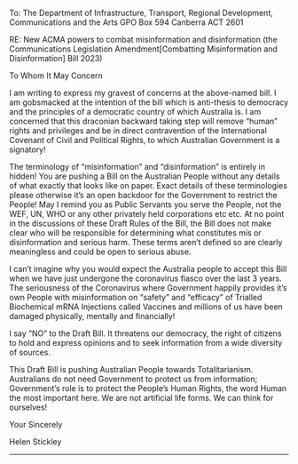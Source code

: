 To: The Department of Infrastructure, Transport, Regional Development,
Communications and the Arts
GPO Box 594
Canberra ACT 2601

RE: New ACMA powers to combat misinformation and disinformation (the Communications
Legislation Amendment[Combatting Misinformation and Disinformation] Bill 2023)

To Whom It May Concern

I am writing to express my gravest of concerns at the above-named bill.
I am gobsmacked at the intention of the bill which is anti-thesis to democracy and the
principles of a democratic country of which Australia is.
I am concerned that this draconian backward taking step will remove “human” rights and
privileges and be in direct contravention of the International Covenant of Civil and Political
Rights, to which Australian Government is a signatory!

The terminology of “misinformation” and “disinformation” is entirely in hidden! You are
pushing a Bill on the Australian People without any details of what exactly that looks like on
paper. Exact details of these terminologies please otherwise it’s an open backdoor for the
Government to restrict the People!  May I remind you as Public Servants you serve the
People, not the WEF, UN, WHO or any other privately held corporations etc etc.
At no point in the discussions of these Draft Rules of the Bill, the Bill does not make clear
who will be responsible for determining what constitutes mis or disinformation and serious
harm. These terms aren’t defined so are clearly meaningless and could be open to serious
abuse.

I can’t imagine why you would expect the Australia people to accept this Bill when we have
just undergone the coronavirus fiasco over the last 3 years. The seriousness of the
Coronavirus where Government happily provides it’s own People with misinformation on
“safety” and “efficacy” of Trialled Biochemical mRNA Injections called Vaccines and millions
of us have been damaged physically, mentally and financially!

I say “NO” to the Draft Bill. It threatens our democracy, the right of citizens to hold and
express opinions and to seek information from a wide diversity of sources.

This Draft Bill is pushing Australian People towards Totalitarianism.
Australians do not need Government to protect us from information; Government’s role is
to protect the People’s Human Rights, the word Human the most important here. We are
not artificial life forms. We can think for ourselves!

Your Sincerely

Helen Stickley


-----

